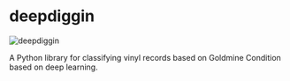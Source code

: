 # deepdiggin

![deepdiggin](https://jvaleroliet.github.io/images/deepdiggin.png)


A Python library for classifying vinyl records based on Goldmine Condition based on deep learning.

